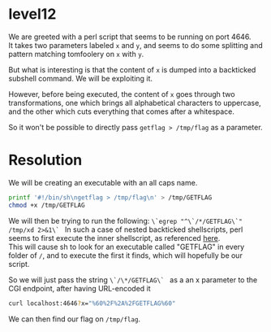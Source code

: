 # level12
We are greeted with a perl script that seems to be running on port 4646.  
It takes two parameters labeled `x` and `y`, and seems to do some splitting and pattern matching tomfoolery on `x` with `y`.

But what is interesting is that the content of `x` is dumped into a backticked subshell command. We will be exploiting it.

However, before being executed, the content of `x` goes through two transformations, one which brings all alphabetical characters to uppercase, and the other which cuts everything that comes after a whitespace.

So it won't be possible to directly pass `getflag > /tmp/flag` as a parameter.

# Resolution

We will be creating an executable with an all caps name.
```sh
printf '#!/bin/sh\ngetflag > /tmp/flag\n' > /tmp/GETFLAG
chmod +x /tmp/GETFLAG
```

We will then be trying to run the following: ``\`egrep "^\`/*/GETFLAG\`" /tmp/xd 2>&1\` ``
In such a case of nested backticked shellscripts, perl seems to first execute the inner shellscript, as referenced [here](http://www.novosial.org/perl/backticks/index.html).  
This will cause sh to look for an executable called "GETFLAG" in every folder of `/`, and to execute the first it finds, which will hopefully be our script.

So we will just pass the string ``\`/\*/GETFLAG\` `` as a an x parameter to the CGI endpoint, after having URL-encoded it
```sh
curl localhost:4646?x="%60%2F%2A%2FGETFLAG%60"
```

We can then find our flag on `/tmp/flag`.